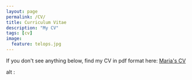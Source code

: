 ```yaml
---
layout: page
permalink: /CV/
title: Curriculum Vitae
description: "My CV"
tags: [cv]
image:
  feature: telops.jpg
---
```


If you don't see anything below, find my CV in pdf format here: [Maria's CV](/images/CV-2014Aug.pdf)

<object data="/images/CV-2014Aug.pdf" type="application/pdf" width="600" height="600">
  alt : <a href="/images/CV-2014Aug.pdf"></a>
</object>

